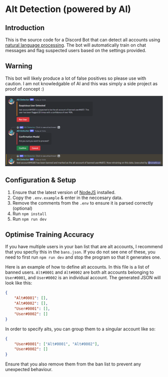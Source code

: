 # Alt Detection (powered by AI)

## Introduction

This is the source code for a Discord Bot that can detect all accounts using [natural language processing](https://en.wikipedia.org/wiki/Natural_language_processing). The bot will automatically train on chat messages and flag suspected users based on the settings provided.

## Warning

This bot will likely produce a lot of false positives so please use with caution. I am not knowledgable of AI and this was simply a side project as proof of concept :)

![Screenshot](./screenshot.png)

## Configuration & Setup

1. Ensure that the latest version of [NodeJS](https://nodejs.org/en) installed.
2. Copy the `.env.example` & enter in the neccesary data.
3. Remove the comments from the `.env` to ensure it is parsed correctly (optional)
4. Run `npm install`
5. Run `npm run dev`

## Optimise Training Accuracy

If you have multiple users in your ban list that are alt accounts, I recommend that you specfiy this in the `bans.json`. If you do not see one of these, you need to first run `npm run dev` and stop the program so that it generates one.

Here is an example of how to define alt accounts. In this file is a list of banned users. `Alt#0001` and `Alt#0002` are both alt accounts belonging to `User#0001`, and `User#0002` is an individual account. The generated JSON will look like this:

```json
{
    "Alt#0001": [],
    "Alt#0002": [],
    "User#0001": [],
    "User#0002": []
}
```

In order to specify alts, you can group them to a singular account like so:

```json
{
    "User#0001": ["Alt#0001", "Alt#0002"],
    "User#0002": []
}
```

Ensure that you also remove them from the ban list to prevent any unexpected behaviour.
